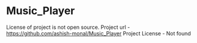 # Music_Player
License of project is not open source.
Project url - https://github.com/ashish-monal/Music_Player
Project License - Not found
